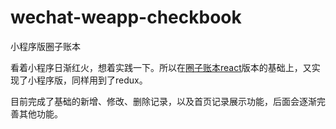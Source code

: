 # wechat-weapp-checkbook
小程序版圈子账本

看着小程序日渐红火，想着实践一下。所以在[圈子账本react](https://github.com/NicMa1129/react-accountbook)版本的基础上，又实现了小程序版，同样用到了redux。

目前完成了基础的新增、修改、删除记录，以及首页记录展示功能，后面会逐渐完善其他功能。
